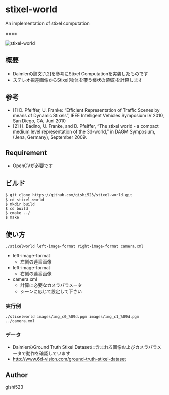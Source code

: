 # stixel-world
An implementation of stixel computation

====

![stixel-world](https://github.com/gishi523/stixel-world/wiki/images/stixels.png)

## 概要
- Daimlerの論文[1,2]を参考にStixel Computationを実装したものです
- ステレオ視差画像からStixel(物体を覆う棒状の領域)を計算します

## 参考
- [1] D. Pfeiffer, U. Franke: “Efficient Representation of Traffic Scenes by means of Dynamic Stixels”, IEEE Intelligent Vehicles Symposium IV 2010, San Diego, CA, Juni 2010
- [2] H. Badino, U. Franke, and D. Pfeiffer, “The stixel world - a compact medium level representation of the 3d-world,” in DAGM Symposium, (Jena, Germany), September 2009.

## Requirement
- OpenCVが必要です

## ビルド
```
$ git clone https://github.com/gishi523/stixel-world.git
$ cd stixel-world
$ mkdir build
$ cd build
$ cmake ../
$ make
```

## 使い方
```
./stixelworld left-image-format right-image-format camera.xml
```
- left-image-format
    - 左側の連番画像
- left-image-format
    - 右側の連番画像
- camera.xml
    - 計算に必要なカメラパラメータ
    - シーンに応じて設定して下さい

### 実行例
```
./stixelworld images/img_c0_%09d.pgm images/img_c1_%09d.pgm ../camera.xml
```

### データ
- DaimlerのGround Truth Stixel Datasetに含まれる画像およびカメラパラメータで動作を確認しています
- http://www.6d-vision.com/ground-truth-stixel-dataset

## Author
gishi523
